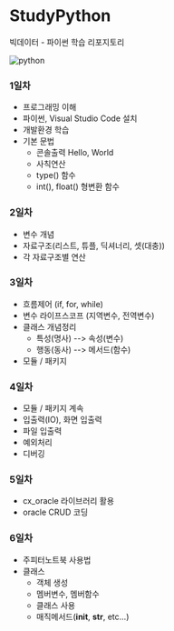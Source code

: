 # StudyPython
빅데이터 - 파이썬 학습 리포지토리

![python](https://jacoblee.io/content/images/2021/08/4e105f96750899.5eb54f337fb8e-17.png)


### 1일차
- 프로그래밍 이해
- 파이썬, Visual Studio Code 설치
- 개발환경 학습
- 기본 문법
    - 콘솔출력 Hello, World
    - 사칙연산
    - type() 함수
    - int(), float() 형변환 함수


### 2일차
- 변수 개념
- 자료구조(리스트, 튜플, 딕셔너리, 셋(대충))
- 각 자료구조별 연산


### 3일차
- 흐름제어 (if, for, while)
- 변수 라이프스코프 (지역변수, 전역변수)
- 클래스 개념정리
    - 특성(명사) --> 속성(변수)
    - 행동(동사) --> 메서드(함수)
- 모듈 / 패키지


### 4일차
- 모듈 / 패키지 계속
- 입출력(IO), 화면 입출력
- 파일 입출력
- 예외처리
- 디버깅


### 5일차
- cx_oracle 라이브러리 활용
- oracle CRUD 코딩


### 6일차
- 주피터노트북 사용법
- 클래스
    - 객체 생성
    - 멤버변수, 멤버함수
    - 클래스 사용
    - 매직메서드(__init__, __str__, etc...)
